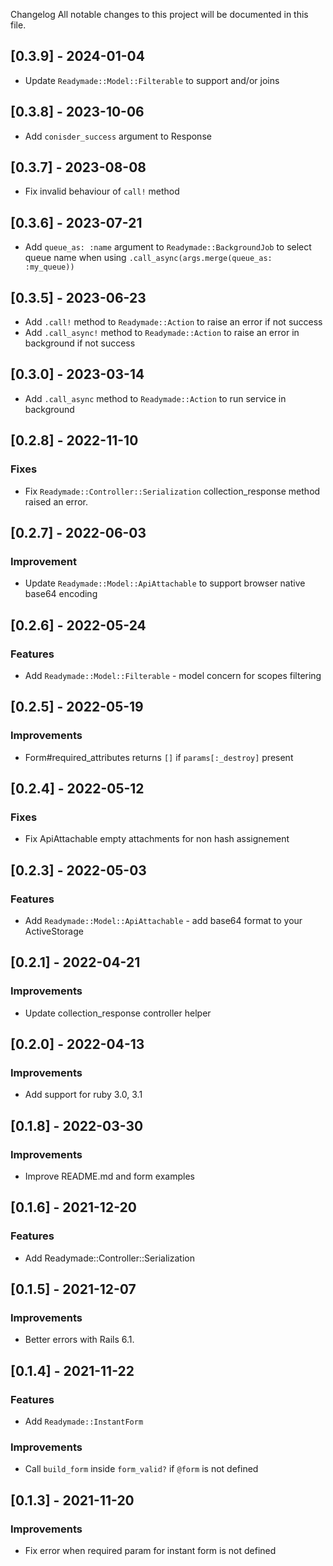 Changelog
All notable changes to this project will be documented in this file.

## [0.3.9] - 2024-01-04

* Update `Readymade::Model::Filterable` to support and/or joins

## [0.3.8] - 2023-10-06

* Add `conisder_success` argument to Response

## [0.3.7] - 2023-08-08

* Fix invalid behaviour of `call!` method

## [0.3.6] - 2023-07-21

* Add `queue_as: :name` argument to `Readymade::BackgroundJob` to select queue name when using `.call_async(args.merge(queue_as: :my_queue))`

## [0.3.5] - 2023-06-23

* Add `.call!` method to `Readymade::Action` to raise an error if not success
* Add `.call_async!` method to `Readymade::Action` to raise an error in background if not success

## [0.3.0] - 2023-03-14

* Add `.call_async` method to `Readymade::Action` to run service in background

## [0.2.8] - 2022-11-10

### Fixes

* Fix `Readymade::Controller::Serialization` collection_response method raised an error.

## [0.2.7] - 2022-06-03

### Improvement

* Update `Readymade::Model::ApiAttachable` to support browser native base64 encoding

## [0.2.6] - 2022-05-24

### Features

* Add `Readymade::Model::Filterable` - model concern for scopes filtering

## [0.2.5] - 2022-05-19

### Improvements

* Form#required_attributes returns `[]` if `params[:_destroy]` present

## [0.2.4] - 2022-05-12

### Fixes

* Fix ApiAttachable empty attachments for non hash assignement

## [0.2.3] - 2022-05-03

### Features

* Add `Readymade::Model::ApiAttachable` - add base64 format to your ActiveStorage

## [0.2.1] - 2022-04-21

### Improvements

* Update collection_response controller helper

## [0.2.0] - 2022-04-13

### Improvements

* Add support for ruby 3.0, 3.1

## [0.1.8] - 2022-03-30

### Improvements

* Improve README.md and form examples

## [0.1.6] - 2021-12-20

### Features

* Add Readymade::Controller::Serialization

## [0.1.5] - 2021-12-07

### Improvements

* Better errors with Rails 6.1.

## [0.1.4] - 2021-11-22

### Features

* Add `Readymade::InstantForm`

### Improvements

* Call `build_form` inside `form_valid?` if `@form` is not defined

## [0.1.3] - 2021-11-20

### Improvements

* Fix error when required param for instant form is not defined
